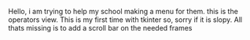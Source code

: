 Hello, i am trying to help my school making a menu for them. this is the operators view. This is my first time with tkinter so, sorry if it is slopy.
All thats missing is to add a scroll bar on the needed frames
